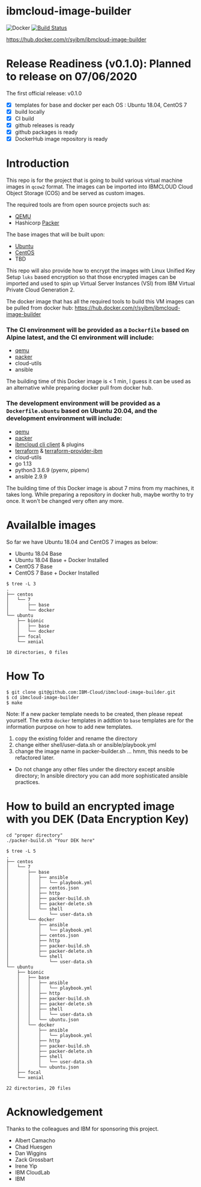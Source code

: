 # ibmcloud-image-builder

![Docker](https://github.com/IBM-Cloud/ibmcloud-image-builder/workflows/Docker/badge.svg) [![Build Status](https://travis-ci.org/IBM-Cloud/ibmcloud-image-builder.svg?branch=master)](https://travis-ci.org/IBM-Cloud/ibmcloud-image-builder)

https://hub.docker.com/r/syibm/ibmcloud-image-builder

# Release Readiness (v0.1.0): Planned to release on 07/06/2020

The first official release: v0.1.0
- [x] templates for base and docker per each OS : Ubuntu 18.04, CentOS 7
- [x] build locally
- [x] CI build
- [x] github releases is ready
- [x] github packages is ready
- [x] DockerHub image repository is ready

# Introduction

This repo is for the project that is going to build various virtual machine images in `qcow2` format. The images can be imported into IBMCLOUD Cloud Object Storage (COS) and be served as custom images.

The required tools are from open source projects such as:
* [QEMU](https://www.qemu.org)
* Hashicorp [Packer](https://github.com/hashicorp/packer)

The base images that will be built upon:
* [Ubuntu](https://cloud-images.ubuntu.com)
* [CentOS](https://cloud.centos.org/centos/7/images/)
* TBD

This repo will also provide how to encrypt the images with Linux Unified Key Setup `luks` based encryption so that those encrypted images can be imported and used to spin up Virtual Server Instances (VSI) from IBM Virtual Private Cloud Generation 2.

The docker image that has all the required tools to build this VM images can be pulled from docker hub: https://hub.docker.com/r/syibm/ibmcloud-image-builder

### The CI environment will be provided as a `Dockerfile` based on Alpine latest, and the CI environment will include:
* [qemu](https://www.qemu.org)
* [packer](https://github.com/hashicorp/packer)
* cloud-utils
* ansible

The building time of this Docker image is < 1 min, I guess it can be used as an alternative while preparing docker pull from docker hub.


### The development environment will be provided as a `Dockerfile.ubuntu` based on Ubuntu 20.04, and the development environment will include:
* [qemu](https://www.qemu.org)
* [packer](https://github.com/hashicorp/packer)
* [ibmcloud cli client](https://github.com/IBM-Cloud/ibm-cloud-cli-release) & plugins
* [terraform](https://github.com/hashicorp/terraform) & [terraform-provider-ibm](https://github.com/IBM-Cloud/terraform-provider-ibm)
* cloud-utils
* go 1.13
* python3 3.6.9 (pyenv, pipenv)
* ansible 2.9.9

The building time of this Docker image is about 7 mins from my machines, it takes long. While preparing a repository in docker hub, maybe worthy to try once. It won't be changed very often any more.

# Availalble images

So far we have Ubuntu 18.04 and CentOS 7 images as below:
* Ubuntu 18.04 Base
* Ubuntu 18.04 Base + Docker Installed
* CentOS 7 Base
* CentOS 7 Base + Docker Installed

```
$ tree -L 3
.
├── centos
│   └── 7
│       ├── base
│       └── docker
└── ubuntu
    ├── bionic
    │   ├── base
    │   └── docker
    ├── focal
    └── xenial

10 directories, 0 files
```

# How To

```
$ git clone git@github.com:IBM-Cloud/ibmcloud-image-builder.git
$ cd ibmcloud-image-builder
$ make
```

Note: If a new packer template needs to be created, then please repeat yourself.
The extra `docker` templates in addtion to `base` templates are for the information purpose on how to add new templates.

1. copy the existing folder and rename the directory
2. change either shell/user-data.sh or ansible/playbook.yml
3. change the image name in packer-builder.sh ... hmm, this needs to be refactored later.

* Do not change any other files under the directory except ansible directory; In ansible directory you can add more sophisticated ansible practices.

# How to build an encrypted image with you DEK (Data Encryption Key)
```
cd "proper directory"
./packer-build.sh "Your DEK here"
```

```
$ tree -L 5
.
├── centos
│   └── 7
│       ├── base
│       │   ├── ansible
│       │   │   └── playbook.yml
│       │   ├── centos.json
│       │   ├── http
│       │   ├── packer-build.sh
│       │   ├── packer-delete.sh
│       │   └── shell
│       │       └── user-data.sh
│       └── docker
│           ├── ansible
│           │   └── playbook.yml
│           ├── centos.json
│           ├── http
│           ├── packer-build.sh
│           ├── packer-delete.sh
│           └── shell
│               └── user-data.sh
└── ubuntu
    ├── bionic
    │   ├── base
    │   │   ├── ansible
    │   │   │   └── playbook.yml
    │   │   ├── http
    │   │   ├── packer-build.sh
    │   │   ├── packer-delete.sh
    │   │   ├── shell
    │   │   │   └── user-data.sh
    │   │   └── ubuntu.json
    │   └── docker
    │       ├── ansible
    │       │   └── playbook.yml
    │       ├── http
    │       ├── packer-build.sh
    │       ├── packer-delete.sh
    │       ├── shell
    │       │   └── user-data.sh
    │       └── ubuntu.json
    ├── focal
    └── xenial

22 directories, 20 files
```



# Acknowledgement
Thanks to the colleagues and IBM for sponsoring this project.

* Albert Camacho
* Chad Huesgen
* Dan Wiggins
* Zack Grossbart
* Irene Yip
* IBM CloudLab
* IBM
